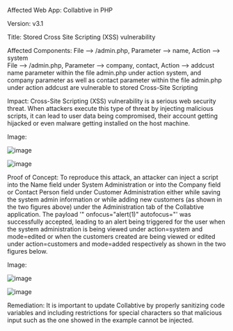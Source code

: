 Affected Web App: Collabtive in PHP

Version: v3.1

Title: Stored Cross Site Scripting (XSS) vulnerability

Affected Components: File --> /admin.php, Parameter --> name, Action --> system <br>
File --> /admin.php, Parameter --> company, contact, Action --> addcust <br>
name parameter within the file admin.php under action system, and company parameter as well as contact parameter within the file admin.php under action addcust are vulnerable to stored Cross-Site Scripting

Impact: Cross-Site Scripting (XSS) vulnerability is a serious web security threat. When attackers execute this type of threat by injecting malicious scripts, it can lead to user data being compromised, their account getting hijacked or even malware getting installed on the host machine.

Image: 

![image](https://github.com/user-attachments/assets/59eb0ae6-928f-4476-b523-2d67dd3f01dd)


![image](https://github.com/user-attachments/assets/03dd7394-6e0e-494d-b5c7-223c2cec7fe5)


Proof of Concept: To reproduce this attack, an attacker can inject a script into the Name field under System Administration or into the Company field or Contact Person field under Customer Administration either while saving the system admin information or while adding new customers (as shown in the two figures above) under the Administration tab of the Collabtive application. The payload '" onfocus="alert(1)" autofocus="' was successfully accepted, leading to an alert being triggered for the user when the system administration is being viewed under action=system and mode=edited or when the customers created are being viewed or edited under action=customers and mode=added respectively as shown in the two figures below.

Image:

![image](https://github.com/user-attachments/assets/842c70c8-a4b5-4cdf-8956-95b31baa1e33)


![image](https://github.com/user-attachments/assets/f65b9800-46c8-449d-94e1-32cbaf923188)


Remediation: It is important to update Collabtive by properly sanitizing code variables and including restrictions for special characters so that malicious input such as the one showed in the example cannot be injected. 
